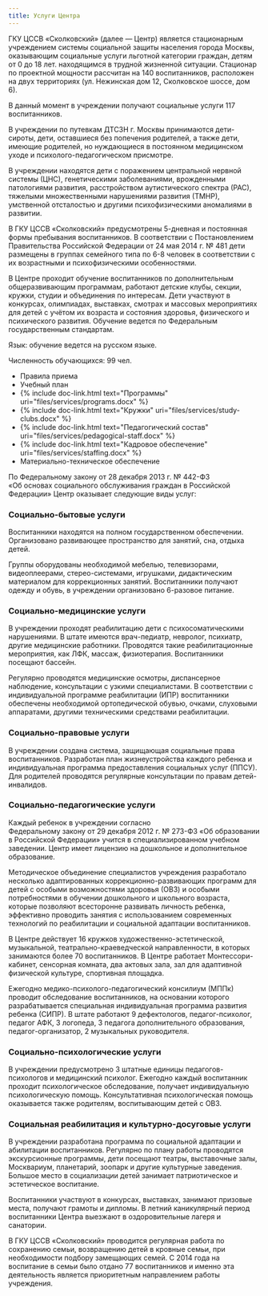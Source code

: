```yaml
---
title: Услуги Центра
---
```


ГКУ ЦССВ «Сколковский» (далее — Центр) является стационарным учреждением системы социальной защиты населения города
Москвы, оказывающим социальные услуги льготной категории граждан, детям от 0 до 18 лет. находящимся в трудной жизненной
ситуации. Стационар по проектной мощности рассчитан на 140 воспитанников, расположен на двух территориях (ул. Нежинская
дом 12, Сколковское шоссе, дом 6).

В данный момент в учреждении получают социальные услуги 117 воспитанников.

В учреждении по путевкам ДТСЗН г. Москвы принимаются дети-сироты, дети, оставшиеся без попечения родителей, а также
дети, имеющие родителей, но нуждающиеся в постоянном медицинском уходе и психолого-педагогическом  присмотре. 

В учреждении находятся дети с поражением центральной нервной системы (ЦНС), генетическими заболеваниями, врожденными
патологиями развития, расстройством аутистического спектра (РАС), тяжелыми множественными нарушениями развития (ТМНР),
умственной отсталостью и другими психофизическими аномалиями в развитии.

В ГКУ ЦССВ «Сколковский» предусмотрены 5-дневная и постоянная формы пребывания воспитанников. В соответствии
с Постановлением Правительства Российской Федерации от 24 мая 2014 г. № 481 дети размещены в группах семейного типа
по 6-8 человек в соответствии с их возрастными и психофизическими особенностями.

В Центре проходит обучение воспитанников по дополнительным общеразвивающим программам, работают детские клубы, секции,
кружки, студии и объединения по интересам. Дети участвуют в конкурсах, олимпиадах, выставках, смотрах и массовых
мероприятиях для детей с учётом их возраста и состояния здоровья, физического и психического развития. Обучение ведется
по Федеральным государственным стандартам.

Язык: обучение ведется на русском языке.

Численность обучающихся: 99 чел.

* Правила приема
* Учебный план
* {% include doc-link.html text="Программы" uri="files/services/programs.docx" %}
* {% include doc-link.html text="Кружки" uri="files/services/study-clubs.docx" %}
* {% include doc-link.html text="Педагогический состав" uri="files/services/pedagogical-staff.docx" %}
* {% include doc-link.html text="Кадровое обеспечение" uri="files/services/staffing.docx" %}
* Материально-техническое обеспечение

По Федеральному закону от 28 декабря 2013 г. № 442-ФЗ «Об основах социального обслуживания граждан в Российской
Федерации» Центр оказывает следующие виды услуг:

### Социально-бытовые услуги 

Воспитанники находятся на полном государственном обеспечении. Организовано развивающее пространство для занятий, сна, 
отдыха детей.

Группы оборудованы необходимой мебелью, телевизорами, видеоплеерами, стерео-системами, игрушками, дидактическим 
материалом для коррекционных занятий. Воспитанники получают одежду и обувь, в учреждении организовано 6-разовое питание.

### Социально-медицинские услуги

В учреждении проходят реабилитацию дети с психосоматическими нарушениями. В штате имеются врач-педиатр, невролог,
психиатр, другие медицинские работники. Проводятся такие реабилитационные мероприятия, как ЛФК, массаж, физиотерапия.
Воспитанники посещают бассейн.

Регулярно проводятся медицинские осмотры, диспансерное наблюдение, консультации с узкими специалистами. В соответствии
с индивидуальной программе реабилитации (ИПР) воспитанники обеспечены необходимой ортопедической обувью, очками,
слуховыми аппаратами, другими техническими средствами реабилитации.

### Социально-правовые услуги

В учреждении создана система, защищающая социальные права воспитанников. Разработан план жизнеустройства каждого ребенка
и индивидуальная программа предоставления социальных услуг (ППСУ). Для родителей проводятся регулярные консультации по
правам детей-инвалидов.

### Социально-педагогические услуги

Каждый ребенок в учреждении согласно Федеральному закону от 29 декабря 2012 г. № 273-ФЗ «Об образовании в Российской
Федерации» учится в специализированном учебном заведении. Центр имеет лицензию на дошкольное и дополнительное образование. 

Методическое объединение  специалистов учреждения разработало несколько адаптированных коррекционно-развивающих программ 
для детей с особыми возможностями здоровья (ОВЗ) и особыми потребностями в обучении дошкольного и школьного возраста,
которые позволяют всесторонне развивать личность ребенка, эффективно проводить занятия с использованием современных
технологий по реабилитации и социальной адаптации воспитанников.

В Центре действует 16 кружков художественно-эстетической, музыкальной, театрально-краеведческой направленности,
в которых занимаются более 70 воспитанников. В Центре работает Монтессори-кабинет, сенсорная комната, два актовых зала,
зал для адаптивной физической культуре, спортивная площадка.

Ежегодно медико-психолого-педагогический консилиум (МППк) проводит обследование воспитанников, на основании которого
разрабатывается специальная индивидуальная программа развития ребенка (СИПР). В штате работают 9 дефектологов,
педагог-психолог, педагог АФК, 3 логопеда, 3 педагога дополнительного образования, педагог-организатор, 2 музыкальных
руководителя.

### Социально-психологические услуги
 
В учреждении предусмотрено 3 штатные единицы педагогов- психологов и медицинский психолог. Ежегодно каждый воспитанник
проходит психологическое обследование, получает индивидуальную психологическую помощь. Консультативная психологическая
помощь оказывается также родителям, воспитывающим детей с ОВЗ.

### Социальная реабилитация и культурно-досуговые услуги

В учреждении разработана программа по социальной адаптации и абилитации воспитанников. Регулярно по плану работы
проводятся экскурсионные программы, дети посещают театры, выставочные залы, Москвариум, планетарий, зоопарк и другие
культурные заведения. Большое место в социализации детей занимает патриотическое и эстетическое воспитание.

Воспитанники участвуют в конкурсах, выставках, занимают призовые места, получают грамоты и дипломы. В летний
каникулярный период воспитанники Центра выезжают в оздоровительные лагеря и санатории.

В ГКУ ЦССВ «Сколковский» проводится регулярная работа по сохранению семьи, возвращению детей в кровные семьи,
при необходимости подбору замещающих семей. С 2014 года на воспитание в семьи было отдано 77 воспитанников и именно эта
деятельность является приоритетным направлением работы учреждения.
